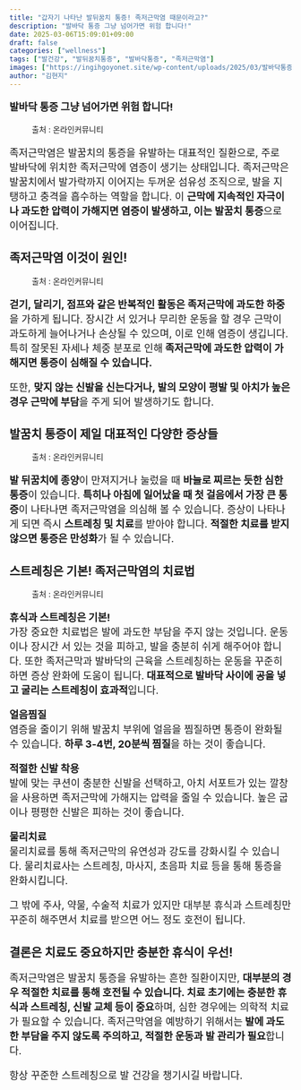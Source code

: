 ```yaml
---
title: "갑자기 나타난 발뒤꿈치 통증! 족저근막염 때문이라고?"
description: "발바닥 통증 그냥 넘어가면 위험 합니다!"
date: 2025-03-06T15:09:01+09:00
draft: false
categories: ["wellness"]
tags: ["발건강", "발뒤꿈치통증", "발바닥통증", "족저근막염"]
images: ["https://ingihgoyonet.site/wp-content/uploads/2025/03/발바닥통증사진.jpg", "https://ingihgoyonet.site/wp-content/uploads/2025/03/발뒤꿈치통증.jpg", "https://ingihgoyonet.site/wp-content/uploads/2025/03/발아치.jpg", "https://ingihgoyonet.site/wp-content/uploads/2025/03/족저근막염스트레칭.jpg"]
author: "김현지"
---
```


<p style="font-size:18px"><strong>발바닥 통증 그냥 넘어가면 위험 합니다!</strong></p> <figure ><img src="https://ingihgoyonet.site/wp-content/uploads/2025/03/발바닥통증사진.jpg" alt="" style="aspect-ratio:16/9;object-fit:cover"/><figcaption >출처 : 온라인커뮤니티</figcaption></figure> <p style="font-size:18px">족저근막염은 발꿈치의 통증을 유발하는 대표적인 질환으로, 주로 발바닥에 위치한 족저근막에 염증이 생기는 상태입니다. 족저근막은 발꿈치에서 발가락까지 이어지는 두꺼운 섬유성 조직으로, 발을 지탱하고 충격을 흡수하는 역할을 합니다. 이 <strong>근막에 지속적인 자극이나 과도한 압력이 가해지면 염증이 발생하고, 이는 발꿈치 통증</strong>으로 이어집니다.</p> <h2 >족저근막염 이것이 원인!</h2> <figure ><img src="https://ingihgoyonet.site/wp-content/uploads/2025/03/발뒤꿈치통증.jpg" alt="" style="aspect-ratio:4/3;object-fit:cover"/><figcaption >출처 : 온라인커뮤니티</figcaption></figure> <p style="font-size:18px"><strong>걷기, 달리기, 점프와 같은 반복적인 활동은 족저근막에 과도한 하중</strong>을 가하게 됩니다. 장시간 서 있거나 무리한 운동을 할 경우 근막이 과도하게 늘어나거나 손상될 수 있으며, 이로 인해 염증이 생깁니다. 특히 잘못된 자세나 체중 분포로 인해<strong> 족저근막에 과도한 압력이 가해지면 통증이 심해질 수 있습니다.</strong></p> <p style="font-size:18px">또한, <strong>맞지 않는 신발을 신는다거나, 발의 모양이 평발 및 아치가 높은 경우 근막에 부담</strong>을 주게 되어 발생하기도 합니다.</p> <h2 >발꿈치 통증이 제일 대표적인 다양한 증상들 </h2> <figure ><img src="https://ingihgoyonet.site/wp-content/uploads/2025/03/발아치.jpg" alt="" style="aspect-ratio:16/9;object-fit:cover"/><figcaption >출처 : 온라인커뮤니티</figcaption></figure> <p style="font-size:18px"><strong>발 뒤꿈치에 종양</strong>이 만져지거나 눌렀을 때 <strong>바늘로 찌르는 듯한 심한 통증</strong>이 있습니다. <strong>특히나 아침에 일어났을 때 첫 걸음에서 가장 큰 통증</strong>이 나타나면 족저근막염을 의심해 볼 수 있습니다. 증상이 나타나게 되면 즉시 <strong>스트레칭 및 치료</strong>를 받아야 합니다. <strong>적절한 치료를 받지 않으면 통증은 만성화</strong>가 될 수 있습니다.</p> <h2 >스트레칭은 기본! 족저근막염의 치료법</h2> <figure ><img src="https://ingihgoyonet.site/wp-content/uploads/2025/03/족저근막염스트레칭.jpg" alt="" style="aspect-ratio:16/9;object-fit:cover"/><figcaption >출처 : 온라인커뮤니티</figcaption></figure> <p style="font-size:18px"><strong>휴식과 스트레칭은 기본!</strong><br>가장 중요한 치료법은 발에 과도한 부담을 주지 않는 것입니다. 운동이나 장시간 서 있는 것을 피하고, 발을 충분히 쉬게 해주어야 합니다. 또한 족저근막과 발바닥의 근육을 스트레칭하는 운동을 꾸준히 하면 증상 완화에 도움이 됩니다.<strong> 대표적으로 발바닥 사이에 공을 넣고 굴리는 스트레칭이 효과적</strong>입니다.</p> <p style="font-size:18px"><strong>얼음찜질</strong><br>염증을 줄이기 위해 발꿈치 부위에 얼음을 찜질하면 통증이 완화될 수 있습니다. <strong>하루 3-4번, 20분씩 찜질</strong>을 하는 것이 좋습니다.</p> <p style="font-size:18px"><strong>적절한 신발 착용</strong><br>발에 맞는 쿠션이 충분한 신발을 선택하고, 아치 서포트가 있는 깔창을 사용하면 족저근막에 가해지는 압력을 줄일 수 있습니다. 높은 굽이나 평평한 신발은 피하는 것이 좋습니다.</p> <p style="font-size:18px"><strong>물리치료</strong><br>물리치료를 통해 족저근막의 유연성과 강도를 강화시킬 수 있습니다. 물리치료사는 스트레칭, 마사지, 초음파 치료 등을 통해 통증을 완화시킵니다.</p> <p style="font-size:18px">그 밖에 주사, 약물, 수술적 치료가 있지만 대부분 휴식과 스트레칭만 꾸준히 해주면서 치료를 받으면 어느 정도 호전이 됩니다.</p> <h2 >결론은 치료도 중요하지만 충분한 휴식이 우선!</h2> <p style="font-size:18px">족저근막염은 발꿈치 통증을 유발하는 흔한 질환이지만, <strong>대부분의 경우 적절한 치료를 통해 호전될 수 있습니다. 치료 초기에는 충분한 휴식과 스트레칭, 신발 교체 등이 중요</strong>하며, 심한 경우에는 의학적 치료가 필요할 수 있습니다. 족저근막염을 예방하기 위해서는<strong> 발에 과도한 부담을 주지 않도록 주의하고, 적절한 운동과 발 관리가 필요</strong>합니다.</p> <p style="font-size:18px">항상 꾸준한 스트레칭으로 발 건강을 챙기시길 바랍니다.</p>